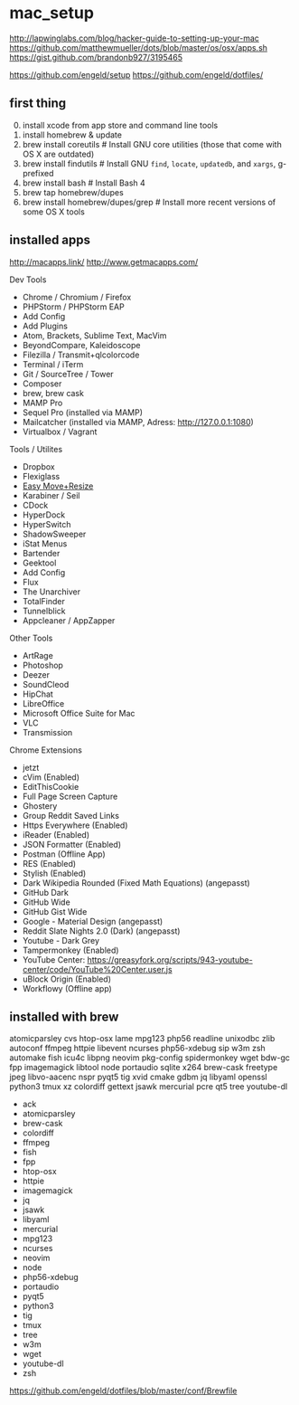 # mac_setup

http://lapwinglabs.com/blog/hacker-guide-to-setting-up-your-mac
https://github.com/matthewmueller/dots/blob/master/os/osx/apps.sh
https://gist.github.com/brandonb927/3195465

https://github.com/engeld/setup
https://github.com/engeld/dotfiles/

## first thing

0. install xcode from app store and command line tools
1. install homebrew & update
2. brew install coreutils   # Install GNU core utilities (those that come with OS X are outdated)
3. brew install findutils   # Install GNU `find`, `locate`, `updatedb`, and `xargs`, g-prefixed
4. brew install bash        # Install Bash 4
5. brew tap homebrew/dupes            
6. brew install homebrew/dupes/grep   # Install more recent versions of some OS X tools

## installed apps

http://macapps.link/
http://www.getmacapps.com/

Dev Tools
- Chrome / Chromium / Firefox
- PHPStorm / PHPStorm EAP
 - Add Config
 - Add Plugins
- Atom, Brackets, Sublime Text, MacVim
- BeyondCompare, Kaleidoscope
- Filezilla / Transmit+qlcolorcode
- Terminal / iTerm
- Git / SourceTree / Tower
- Composer
- brew, brew cask
- MAMP Pro
- Sequel Pro (installed via MAMP)
- Mailcatcher (installed via MAMP, Adress: http://127.0.0.1:1080)
- Virtualbox / Vagrant

Tools / Utilites
- Dropbox
- Flexiglass
- [Easy Move+Resize](https://github.com/dmarcotte/easy-move-resize)
- Karabiner / Seil
- CDock
- HyperDock
- HyperSwitch
- ShadowSweeper
- iStat Menus
- Bartender
- Geektool
 - Add Config
- Flux
- The Unarchiver
- TotalFinder
- Tunnelblick
- Appcleaner / AppZapper

Other Tools
- ArtRage
- Photoshop
- Deezer
- SoundCleod
- HipChat
- LibreOffice
- Microsoft Office Suite for Mac
- VLC
- Transmission

Chrome Extensions
- jetzt
- cVim (Enabled)
- EditThisCookie
- Full Page Screen Capture
- Ghostery
- Group Reddit Saved Links
- Https Everywhere (Enabled)
- iReader (Enabled)
- JSON Formatter (Enabled)
- Postman (Offline App)
- RES (Enabled)
- Stylish (Enabled)
 - Dark Wikipedia Rounded (Fixed Math Equations) (angepasst)
 - GitHub Dark
 - GitHub Wide
 - GitHub Gist Wide
 - Google - Material Design (angepasst)
 - Reddit Slate Nights 2.0 (Dark) (angepasst)
 - Youtube - Dark Grey
- Tampermonkey (Enabled)
 - YouTube Center: https://greasyfork.org/scripts/943-youtube-center/code/YouTube%20Center.user.js
- uBlock Origin (Enabled)
- Workflowy (Offline app)

## installed with brew
atomicparsley	cvs		htop-osx	lame		mpg123		php56		readline	unixodbc	zlib
autoconf	ffmpeg		httpie		libevent	ncurses		php56-xdebug	sip		w3m		zsh
automake	fish		icu4c		libpng		neovim		pkg-config	spidermonkey	wget
bdw-gc		fpp		imagemagick	libtool		node		portaudio	sqlite		x264
brew-cask	freetype	jpeg		libvo-aacenc	nspr		pyqt5		tig		xvid
cmake		gdbm		jq		libyaml		openssl		python3		tmux		xz
colordiff	gettext		jsawk		mercurial	pcre		qt5		tree		youtube-dl

- ack
- atomicparsley
- brew-cask
- colordiff
- ffmpeg
- fish
- fpp
- htop-osx
- httpie
- imagemagick
- jq
- jsawk
- libyaml
- mercurial
- mpg123
- ncurses
- neovim
- node
- php56-xdebug
- portaudio
- pyqt5
- python3
- tig
- tmux
- tree
- w3m
- wget
- youtube-dl
- zsh

https://github.com/engeld/dotfiles/blob/master/conf/Brewfile
